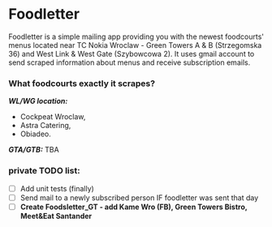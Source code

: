 # Foodletter
Foodletter is a simple mailing app providing you with the newest foodcourts' menus located near TC Nokia Wroclaw - Green Towers A & B (Strzegomska 36) and West Link & West Gate (Szybowcowa 2). 
It uses gmail account to send scraped information about menus and receive subscription emails.

### What foodcourts exactly it scrapes?
***WL/WG location:***
- Cockpeat Wroclaw,
- Astra Catering,
- Obiadeo.

***GTA/GTB:***
TBA

### private TODO list:
- [ ] Add unit tests (finally)
- [ ] Send mail to a newly subscribed person IF foodletter was sent that day
- [ ] **Create Foodsletter_GT - add Kame Wro (FB), Green Towers Bistro, Meet&Eat Santander**
